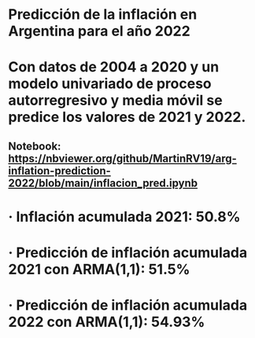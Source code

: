 # Predicción de la inflación en Argentina para el año 2022
 
# Con datos de 2004 a 2020 y un modelo univariado de proceso autorregresivo y media móvil se predice los valores de 2021 y 2022.   

## Notebook: https://nbviewer.org/github/MartinRV19/arg-inflation-prediction-2022/blob/main/inflacion_pred.ipynb

# ·       Inflación acumulada 2021: 50.8%
# ·       Predicción de inflación acumulada 2021 con ARMA(1,1): 51.5%
# ·       Predicción de inflación acumulada 2022 con ARMA(1,1): 54.93%

